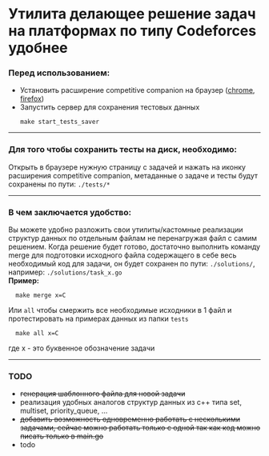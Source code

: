 # Утилита делающее решение задач на платформах по типу Codeforces удобнее

### Перед использованием:
- Установить расширение competitive companion на браузер ([chrome](https://chromewebstore.google.com/detail/competitive-companion/cjnmckjndlpiamhfimnnjmnckgghkjbl), [firefox](https://addons.mozilla.org/en-US/firefox/addon/competitive-companion/))
- Запустить сервер для сохранения тестовых данных
    ```shell
    make start_tests_saver
    ```
___
### Для того чтобы сохранить тесты на диск, необходимо:
Открыть в браузере нужную страницу с задачей и нажать на иконку расширения competitive companion, 
метаданные о задаче и тесты будут сохранены по пути: `./tests/*`
___

### В чем заключается удобство:
Вы можете удобно разложить свои утилиты/кастомные реализации структур данных по отдельным файлам не перенагружая файл с самим решением. 
Когда решение будет готово, достаточно выполнить команду merge для подготовки исходного файла содержащего в себе весь необходимый код для задачи, он будет сохранен по пути: `./solutions/`,
например: `./solutions/task_x.go`
</br>
**Пример:** 
```shell
  make merge x=C
```

Или `all` чтобы смержить все необходимые исходники в 1 файл и протестировать на примерах данных из папки `tests`
```shell
  make all x=C
```
где x - это буквенное обозначение задачи
___

### TODO
- ~~генерация шаблонного файла для новой задачи~~
- реализация удобных аналогов структур данных из c++ типа set, multiset, priority_queue, ...
- ~~добавить возможность одновременно работать с несколькими задачами, сейчас можно работать только с одной так как код можно писать только в main.go~~
- todo